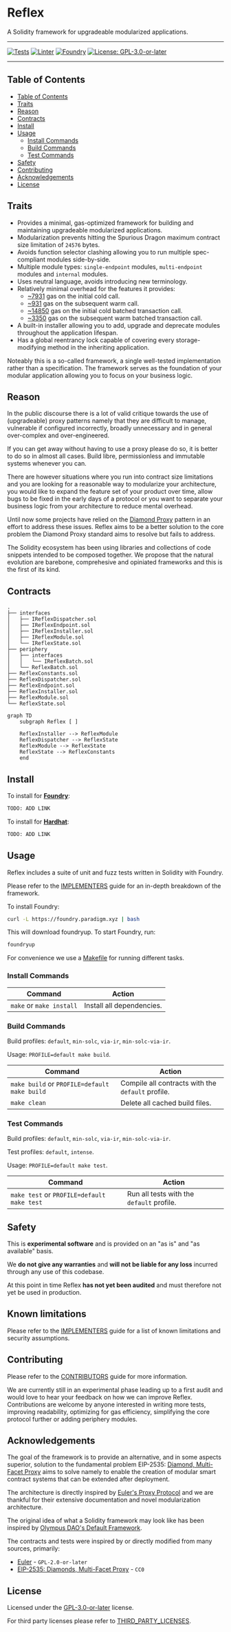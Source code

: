 # Reflex

A Solidity framework for upgradeable modularized applications.

---

[![Tests][gha-contracts-badge]][gha-contracts] [![Linter][gha-lint-badge]][gha-lint] [![Foundry][foundry-badge]][foundry] [![License: GPL-3.0-or-later][license-badge]][license]

[gha-contracts]: https://github.com/Chroma-Org/Reflex/actions/workflows/contracts.yml
[gha-contracts-badge]: https://github.com/Chroma-Org/Reflex/actions/workflows/contracts.yml/badge.svg
[gha-lint]: https://github.com/Chroma-Org/Reflex/actions/workflows/lint.yml
[gha-lint-badge]: https://github.com/Chroma-Org/Reflex/actions/workflows/lint.yml/badge.svg
[foundry]: https://getfoundry.sh/
[foundry-badge]: https://img.shields.io/badge/Built%20with-Foundry-DEA584.svg
[license]: https://www.gnu.org/licenses/gpl-3.0
[license-badge]: https://img.shields.io/badge/License-GPL--3.0--or--later-blue

---

## Table of Contents

- [Table of Contents](#table-of-contents)
- [Traits](#traits)
- [Reason](#reason)
- [Contracts](#contracts)
- [Install](#install)
- [Usage](#usage)
  - [Install Commands](#install-commands)
  - [Build Commands](#build-commands)
  - [Test Commands](#test-commands)
- [Safety](#safety)
- [Contributing](#contributing)
- [Acknowledgements](#acknowledgements)
- [License](#license)

## Traits

- Provides a minimal, gas-optimized framework for building and maintaining upgradeable modularized applications.
- Modularization prevents hitting the Spurious Dragon maximum contract size limitation of `24576` bytes.
- Avoids function selector clashing allowing you to run multiple spec-compliant modules side-by-side.
- Multiple module types: `single-endpoint` modules, `multi-endpoint` modules and `internal` modules.
- Uses neutral language, avoids introducing new terminology.
- Relatively minimal overhead for the features it provides:
  - [~7931](test/ImplementationGas.t.sol) gas on the initial cold call.
  - [~931](test/ImplementationGas.t.sol) gas on the subsequent warm call.
  - [~14850](test/ImplementationGas.t.sol) gas on the initial cold batched transaction call.
  - [~3350](test/ImplementationGas.t.sol) gas on the subsequent warm batched transaction call.
- A built-in installer allowing you to add, upgrade and deprecate modules throughout the application lifespan.
- Has a global reentrancy lock capable of covering every storage-modifying method in the inheriting application.

Noteably this is a so-called framework, a single well-tested implementation rather than a specification.
The framework serves as the foundation of your modular application allowing you to focus on your business logic.

## Reason

In the public discourse there is a lot of valid critique towards the use of (upgradeable) proxy patterns namely that they are difficult to manage, vulnerable if configured incorrectly, broadly unnecessary and in general over-complex and over-engineered.

If you can get away without having to use a proxy please do so, it is better to do so in almost all cases. Build libre, permissionless and immutable systems whenever you can.

There are however situations where you run into contract size limitations and you are looking for a reasonable way to modularize your architecture, you would like to expand the feature set of your product over time, allow bugs to be fixed in the early days of a protocol or you want to separate your business logic from your architecture to reduce mental overhead.

Until now some projects have relied on the [Diamond Proxy](https://eips.ethereum.org/EIPS/eip-2535) pattern in an effort to address these issues. Reflex aims to be a better solution to the core problem the Diamond Proxy standard aims to resolve but fails to address.

The Solidity ecosystem has been using libraries and collections of code snippets intended to be composed together. We propose that the natural evolution are barebone, comprehesive and opiniated frameworks and this is the first of its kind.

## Contracts

```
.
├── interfaces
│   ├── IReflexDispatcher.sol
│   ├── IReflexEndpoint.sol
│   ├── IReflexInstaller.sol
│   ├── IReflexModule.sol
│   └── IReflexState.sol
├── periphery
│   ├── interfaces
│   │   └── IReflexBatch.sol
│   └── ReflexBatch.sol
├── ReflexConstants.sol
├── ReflexDispatcher.sol
├── ReflexEndpoint.sol
├── ReflexInstaller.sol
├── ReflexModule.sol
└── ReflexState.sol
```

```mermaid
graph TD
    subgraph Reflex [ ]

    ReflexInstaller --> ReflexModule
    ReflexDispatcher --> ReflexState
    ReflexModule --> ReflexState
    ReflexState --> ReflexConstants
    end
```

## Install

To install for [**Foundry**](https://github.com/foundry-rs/foundry):

```sh
TODO: ADD LINK
```

To install for [**Hardhat**](https://github.com/nomiclabs/hardhat):

```sh
TODO: ADD LINK
```

## Usage

Reflex includes a suite of unit and fuzz tests written in Solidity with Foundry.

Please refer to the [IMPLEMENTERS](docs/IMPLEMENTERS.md) guide for an in-depth breakdown of the framework.

To install Foundry:

```sh
curl -L https://foundry.paradigm.xyz | bash
```

This will download foundryup. To start Foundry, run:

```sh
foundryup
```

For convenience we use a [Makefile](/Makefile) for running different tasks.

### Install Commands

| Command                  | Action                    |
| ------------------------ | ------------------------- |
| `make` or `make install` | Install all dependencies. |

### Build Commands

Build profiles: `default`, `min-solc`, `via-ir`, `min-solc-via-ir`.

Usage: `PROFILE=default make build`.

| Command                                      | Action                                            |
| -------------------------------------------- | ------------------------------------------------- |
| `make build` or `PROFILE=default make build` | Compile all contracts with the `default` profile. |
| `make clean`                                 | Delete all cached build files.                    |

### Test Commands

Build profiles: `default`, `min-solc`, `via-ir`, `min-solc-via-ir`.

Test profiles: `default`, `intense`.

Usage: `PROFILE=default make test`.

| Command                                    | Action                                    |
| ------------------------------------------ | ----------------------------------------- |
| `make test` or `PROFILE=default make test` | Run all tests with the `default` profile. |

## Safety

This is **experimental software** and is provided on an "as is" and "as available" basis.

We **do not give any warranties** and **will not be liable for any loss** incurred through any use of this codebase.

At this point in time Reflex **has not yet been audited** and must therefore not yet be used in production.

## Known limitations

Please refer to the [IMPLEMENTERS](docs/IMPLEMENTERS.md#security-assumptions-and-known-limitations) guide for a list of known limitations and security assumptions.

## Contributing

Please refer to the [CONTRIBUTORS](docs/CONTRIBUTORS.md) guide for more information.

We are currently still in an experimental phase leading up to a first audit and would love to hear your feedback on how we can improve Reflex. Contributions are welcome by anyone interested in writing more tests, improving readability, optimizing for gas efficiency, simplifying the core protocol further or adding periphery modules.

## Acknowledgements

The goal of the framework is to provide an alternative, and in some aspects superior, solution to the fundamental problem EIP-2535: [Diamond, Multi-Facet Proxy](https://eips.ethereum.org/EIPS/eip-2535) aims to solve namely to enable the creation of modular smart contract systems that can be extended after deployment.

The architecture is directly inspired by [Euler's Proxy Protocol](https://docs.euler.finance/developers/proxy-protocol) and we are thankful for their extensive documentation and novel modularization architecture.

The original idea of what a Solidity framework may look like has been inspired by [Olympus DAO's Default Framework](https://github.com/fullyallocated/Default).

The contracts and tests were inspired by or directly modified from many sources, primarily:

- [Euler](https://github.com/euler-xyz/euler-contracts) - `GPL-2.0-or-later`
- [EIP-2535: Diamonds, Multi-Facet Proxy](https://eips.ethereum.org/EIPS/eip-2535) - `CC0`

## License

Licensed under the [GPL-3.0-or-later](/LICENSE) license.

For third party licenses please refer to [THIRD_PARTY_LICENSES](/THIRD_PARTY_LICENSES).
